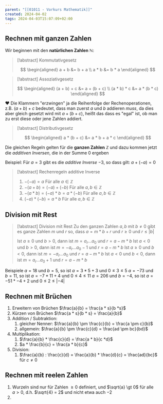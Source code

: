 ```yaml
---
parent: "[[01011 - Vorkurs Mathematik]]"
created: 2024-04-02
tags: 2024-04-03T15:07:09+02:00
---
```


## Rechnen mit ganzen Zahlen

Wir beginnen mit den **natürlichen Zahlen** $\mathbb{N}$:

> [!abstract] Kommutativgesetz
>
> $$
> \begin{aligned}
> a + b &= b + a \\
> a * b &= b * a
> \end{aligned}
> $$

> [!abstract] Assoziativgesetz
>
> $$
> \begin{aligned}
> (a + b) + c &= a + (b + c) \\
> (a * b) * c &= a * (b * c)
> \end{aligned}
> $$

♥️ Die Klammern "erzwingen" ja die Reihenfolge der Rechenoperationen, z.B. $(a + b) + c$ bedeutet, dass man zuerst $a$ und $b$ addieren _muss_, da dies aber gleich gesetzt wird mit $a + (b + c)$, heißt das dass es "egal" ist, ob man zu erst diese oder jene Zahlen addiert.

> [!abstract] Distributivgesetz
>
> $$
> \begin{aligned}
> a * (b + c) &= a * b + a * c
> \end{aligned}
> $$

Die gleichen Regeln gelten für die **ganzen Zahlen** $\mathbb{Z}$ und dazu kommen jetzt die _additiven Inversen_, die in der Summe 0 ergeben

Beispiel: Für $a = 3$ gibt es die _additive Inverse_ $-3$, so dass gilt: $a + (-a) = 0$

> [!abstract] Rechenregeln additive Inverse
>
> 1. $-(-a) = a$ Für alle $a \in \mathbb{Z}$
> 2. $-(a + b) = (-a) + (-b)$ Für alle $a, b \in \mathbb{Z}$
> 3. $-(a * b) = (-a) * b = a * (-b)$ Für alle $a,b \in \mathbb{Z}$
> 4. $(-a) * (-b) = a *b$ Für alle $a,b \in \mathbb{Z}$

## Division mit Rest

> [!abstract] Division mit Rest
> Zu den ganzen Zahlen $a, b \text{ mit } b \neq 0$ gibt es ganze Zahlen $m \text{ und } r$ so, dass $a = m*b + r$ und $r \geq 0$ und $r \leq |b|$
>
> Ist $a \geq 0$ und $b \gt 0$, dann ist $m = a_r ...a_0$ und $r = a - m * b$
> Ist $a \lt 0$ und $b \gt 0$, dann ist $m = -a_r ...a_0 - 1$ und $r = a - m * b$
> Ist $a \geq 0$ und $b \lt 0$, dann ist $m = -a_r ...a_0$ und $r = a - m * b$
> Ist $a \lt 0$ und $b \lt 0$, dann ist $m = a_r ...a_0 + 1$ und $r = a - m * b$

Beispiele
$a = 18$ und $b=5$, so ist $a = 3 * 5 + 3$ und $0 \leq 3 \leq 5$
$a = -73$ und $b = 11$, so ist $a = -7 * 11 + 4$ und $0 \leq 4 \leq 11$
$a = 206$ und $b=-4$, so ist $a = -51 * -4 + 2$ und $0 \leq 2 \leq |-4|$

## Rechnen mit Brüchen

1. Erweitern von Brüchen $\frac{a}{b} = \frac{a * s}{b *s}$
2. Kürzen von Brüchen $\frac{a * s}{b * s} = \frac{a}{b}$
3. Addition / Subtraktion:
   1. gleicher Nenner: $\frac{a}{b} \pm \frac{c}{b} = \frac{a \pm c}{b}$
   2. allgemein: $\frac{a}{b} \pm \frac{c}{d} = \frac{ad \pm bc}{bd}$
4. Multiplikation:
   1. $\frac{a}{b} * \frac{c}{d} = \frac{a * b}{c *d}$
   2. $a * \frac{b}{c} = \frac{a * b}{c}$
5. Division:
   1. $\frac{a}{b} : \frac{c}{d} = \frac{a}{b} * \frac{d}{c} = \frac{ad}{bc}$ für $c \neq 0$

## Rechnen mit reelen Zahlen

1. Wurzeln sind nur für Zahlen $\ge 0$ definiert, und $\sqrt{a} \gt 0$ für alle $a\gt0$, d.h. $\sqrt{4} = 2$ und nicht etwa auch $-2$
2.
